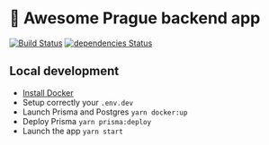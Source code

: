 # 🦄 Awesome Prague backend app

[![Build Status](https://travis-ci.com/awesome-prague/backend-app.svg?branch=master)](https://travis-ci.com/awesome-prague/backend-app)
[![dependencies Status](https://david-dm.org/awesome-prague/backend-app/status.svg)](https://david-dm.org/awesome-prague/backend-app)

## Local development

- [Install Docker](https://www.docker.com/products/docker-desktop)
- Setup correctly your `.env.dev`
- Launch Prisma and Postgres `yarn docker:up`
- Deploy Prisma `yarn prisma:deploy`
- Launch the app `yarn start`
